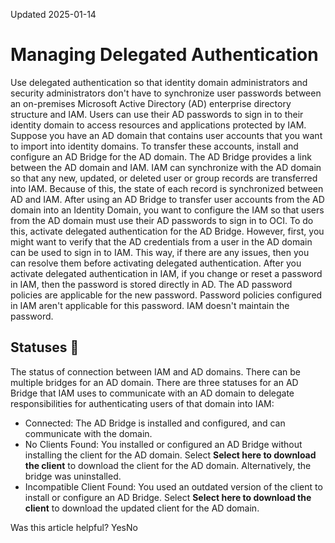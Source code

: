 Updated 2025-01-14
# Managing Delegated Authentication
Use delegated authentication so that identity domain administrators and security administrators don't have to synchronize user passwords between an on-premises Microsoft Active Directory (AD) enterprise directory structure and IAM.
Users can use their AD passwords to sign in to their identity domain to access resources and applications protected by IAM.
Suppose you have an AD domain that contains user accounts that you want to import into identity domains. To transfer these accounts, install and configure an AD Bridge for the AD domain. The AD Bridge provides a link between the AD domain and IAM. IAM can synchronize with the AD domain so that any new, updated, or deleted user or group records are transferred into IAM. Because of this, the state of each record is synchronized between AD and IAM.
After using an AD Bridge to transfer user accounts from the AD domain into an Identity Domain, you want to configure the IAM so that users from the AD domain must use their AD passwords to sign in to OCI. To do this, activate delegated authentication for the AD Bridge. However, first, you might want to verify that the AD credentials from a user in the AD domain can be used to sign in to IAM. This way, if there are any issues, then you can resolve them before activating delegated authentication.
After you activate delegated authentication in IAM, if you change or reset a password in IAM, then the password is stored directly in AD. The AD password policies are applicable for the new password. Password policies configured in IAM aren't applicable for this password. IAM doesn't maintain the password.
## Statuses 🔗 
The status of connection between IAM and AD domains. There can be multiple bridges for an AD domain.
There are three statuses for an AD Bridge that IAM uses to communicate with an AD domain to delegate responsibilities for authenticating users of that domain into IAM: 
  * Connected: The AD Bridge is installed and configured, and can communicate with the domain.
  * No Clients Found: You installed or configured an AD Bridge without installing the client for the AD domain. Select **Select here to download the client** to download the client for the AD domain. Alternatively, the bridge was uninstalled.
  * Incompatible Client Found: You used an outdated version of the client to install or configure an AD Bridge. Select **Select here to download the client** to download the updated client for the AD domain.


Was this article helpful?
YesNo

